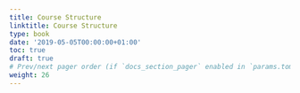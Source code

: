 ```yaml
---
title: Course Structure
linktitle: Course Structure
type: book
date: '2019-05-05T00:00:00+01:00'
toc: true
draft: true
# Prev/next pager order (if `docs_section_pager` enabled in `params.toml`)
weight: 26
---
```






